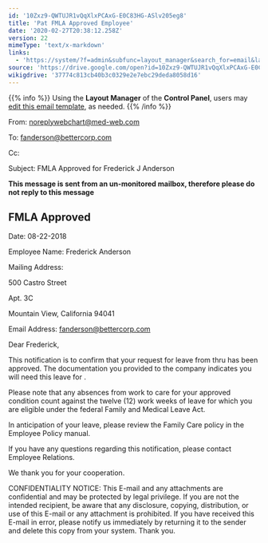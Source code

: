 ```yaml
---
id: '10Zxz9-QWTUJR1vQqXlxPCAxG-E0C83HG-ASlv205eg8'
title: 'Pat FMLA Approved Employee'
date: '2020-02-27T20:38:12.258Z'
version: 22
mimeType: 'text/x-markdown'
links:
  - 'https://system/?f=admin&subfunc=layout_manager&search_for=email&layout_search=Go&lv_layout_manager_limit=0&opp=edit&doc_type=EFAE&old_module=Email&old_name=Pat+FMLA+Approved+Employee&active=0'
source: 'https://drive.google.com/open?id=10Zxz9-QWTUJR1vQqXlxPCAxG-E0C83HG-ASlv205eg8'
wikigdrive: '37774c813cb40b3c0329e2e7ebc29deda8058d16'
---
```

{{% info %}}
Using the **Layout Manager** of the **Control Panel**, users may [edit this email template](https://system/?f=admin&subfunc=layout_manager&search_for=email&layout_search=Go&lv_layout_manager_limit=0&opp=edit&doc_type=EFAE&old_module=Email&old_name=Pat+FMLA+Approved+Employee&active=0), as needed.
{{% /info %}}

From: noreplywebchart@med-web.com

To: fanderson@bettercorp.com

Cc:

Subject: FMLA Approved for Frederick J Anderson

****This message is sent from an un-monitored mailbox, therefore please do not reply to this message****

## FMLA Approved

Date: 08-22-2018

Employee Name: Frederick Anderson

Mailing Address:

500 Castro Street

Apt. 3C

Mountain View, California 94041

Email Address: fanderson@bettercorp.com

Dear Frederick,

This notification is to confirm that your request for leave from thru has been approved. The documentation you provided to the company indicates you will need this leave for .

Please note that any absences from work to care for your approved condition count against the twelve (12) work weeks of leave for which you are eligible under the federal Family and Medical Leave Act.

In anticipation of your leave, please review the Family Care policy in the Employee Policy manual.

If you have any questions regarding this notification, please contact Employee Relations.

We thank you for your cooperation.

CONFIDENTIALITY NOTICE: This E-mail and any attachments are confidential and may be protected by legal privilege. If you are not the intended recipient, be aware that any disclosure, copying, distribution, or use of this E-mail or any attachment is prohibited. If you have received this E-mail in error, please notify us immediately by returning it to the sender and delete this copy from your system. Thank you.
